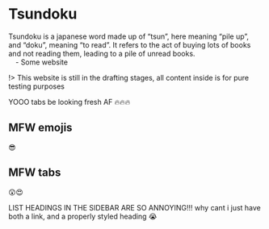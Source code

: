# Tsundoku

Tsundoku is a japanese word made up of “tsun”, here meaning “pile up”, and “doku”, meaning “to read”.
It refers to the act of buying lots of books and not reading them, leading to a pile of unread books.
<br />&emsp;- Some website

!> This website is still in the drafting stages, all content inside is for pure testing purposes

YOOO tabs be looking fresh AF :fire::fire::fire:

<!-- tabs:start -->

## **MFW emojis**

:sunglasses:

## **MFW tabs**

:astonished::heart_eyes:

<!-- tabs:end -->

LIST HEADINGS IN THE SIDEBAR ARE SO ANNOYING!!! why cant i just have both a link, and a properly styled heading :sob:
